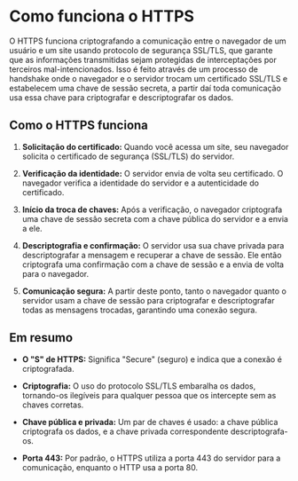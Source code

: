 # Como funciona o HTTPS

O HTTPS funciona criptografando a comunicação entre o navegador
de um usuário e um site usando protocolo de segurança SSL/TLS,
que garante que as informações transmitidas sejam protegidas de
interceptações por terceiros mal-intencionados. Isso é feito através
de um processo de handshake onde o navegador e o servidor trocam
um certificado SSL/TLS e estabelecem uma chave de sessão secreta, a
partir daí toda comunicação usa essa chave para criptografar e
descriptografar os dados.

## Como o HTTPS funciona

1. **Solicitação do certificado:** Quando você acessa um site, seu
   navegador solicita o certificado de segurança (SSL/TLS) do
   servidor.

2. **Verificação da identidade:** O servidor envia de volta seu
   certificado. O navegador verifica a identidade do servidor e a
   autenticidade do certificado.

3. **Início da troca de chaves:** Após a verificação, o navegador
   criptografa uma chave de sessão secreta com a chave pública do
   servidor e a envia a ele.

4. **Descriptografia e confirmação:** O servidor usa sua chave privada
   para descriptografar a mensagem e recuperar a chave de sessão.
   Ele então criptografa uma confirmação com a chave de sessão e a
   envia de volta para o navegador.

5. **Comunicação segura:** A partir deste ponto, tanto o navegador
   quanto o servidor usam a chave de sessão para criptografar e
   descriptografar todas as mensagens trocadas, garantindo uma
   conexão segura.

## Em resumo

* **O "S" de HTTPS:** Significa "Secure" (seguro) e indica que a conexão
  é criptografada.

* **Criptografia:** O uso do protocolo SSL/TLS embaralha os dados,
  tornando-os ilegíveis para qualquer pessoa que os intercepte sem
  as chaves corretas.

* **Chave pública e privada:** Um par de chaves é usado: a chave
  pública criptografa os dados, e a chave privada correspondente
  descriptografa-os.

* **Porta 443:** Por padrão, o HTTPS utiliza a porta 443 do servidor para
  a comunicação, enquanto o HTTP usa a porta 80.
